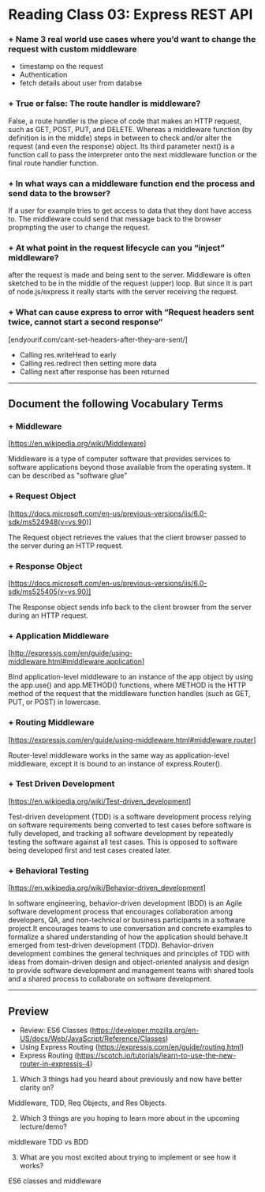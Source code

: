 # Reading Class 03: Express REST API

### + Name 3 real world use cases where you’d want to change the request with custom middleware

- timestamp on the request
- Authentication
- fetch details about user from databse

### + True or false: The route handler is middleware?

False, a route handler is the piece of code that makes an HTTP request, such as GET, POST, PUT, and DELETE. Whereas a middleware function (by definition is in the middle) steps in between to check and/or alter the request (and even the response) object. Its third parameter next() is a function call to pass the interpreter onto the next middleware function or the final route handler function.

### + In what ways can a middleware function end the process and send data to the browser?

If a user for example tries to get access to data that they dont have access to. The middleware could send that message back to the browser propmpting the user to change the request.

### + At what point in the request lifecycle can you “inject” middleware?

after the request is made and being sent to the server. Middleware is often sketched to be in the middle of the request (upper) loop. But since it is part of node.js/express it really starts with the server receiving the request.

### + What can cause express to error with “Request headers sent twice, cannot start a second response”

[endyourif.com/cant-set-headers-after-they-are-sent/]

- Calling res.writeHead to early
- Calling res.redirect then setting more data
- Calling next after response has been returned

<hr>

## Document the following Vocabulary Terms

### + Middleware

[https://en.wikipedia.org/wiki/Middleware]

Middleware is a type of computer software that provides services to software applications beyond those available from the operating system. It can be described as "software glue"

### + Request Object

[https://docs.microsoft.com/en-us/previous-versions/iis/6.0-sdk/ms524948(v=vs.90)]

The Request object retrieves the values that the client browser passed to the server during an HTTP request.

### + Response Object

[https://docs.microsoft.com/en-us/previous-versions/iis/6.0-sdk/ms525405(v=vs.90)]

The Response object sends info back to the client browser from the server during an HTTP request.

### + Application Middleware

[http://expressjs.com/en/guide/using-middleware.html#middleware.application]

Bind application-level middleware to an instance of the app object by using the app.use() and app.METHOD() functions, where METHOD is the HTTP method of the request that the middleware function handles (such as GET, PUT, or POST) in lowercase.

### + Routing Middleware

[https://expressjs.com/en/guide/using-middleware.html#middleware.router]

Router-level middleware works in the same way as application-level middleware, except it is bound to an instance of express.Router().

### + Test Driven Development

[https://en.wikipedia.org/wiki/Test-driven_development]

Test-driven development (TDD) is a software development process relying on software requirements being converted to test cases before software is fully developed, and tracking all software development by repeatedly testing the software against all test cases. This is opposed to software being developed first and test cases created later.

### + Behavioral Testing

[https://en.wikipedia.org/wiki/Behavior-driven_development]

In software engineering, behavior-driven development (BDD) is an Agile software development process that encourages collaboration among developers, QA, and non-technical or business participants in a software project.It encourages teams to use conversation and concrete examples to formalize a shared understanding of how the application should behave.It emerged from test-driven development (TDD). Behavior-driven development combines the general techniques and principles of TDD with ideas from domain-driven design and object-oriented analysis and design to provide software development and management teams with shared tools and a shared process to collaborate on software development.

<hr>

## Preview

- Review: ES6 Classes (https://developer.mozilla.org/en-US/docs/Web/JavaScript/Reference/Classes)
- Using Express Routing (https://expressjs.com/en/guide/routing.html)
- Express Routing (https://scotch.io/tutorials/learn-to-use-the-new-router-in-expressjs-4)

1. Which 3 things had you heard about previously and now have better clarity on?

Middleware, TDD, Req Objects, and Res Objects.

2. Which 3 things are you hoping to learn more about in the upcoming lecture/demo?

middleware
TDD vs BDD

3. What are you most excited about trying to implement or see how it works?

ES6 classes and middleware
